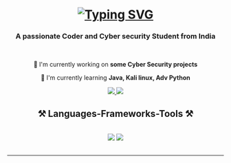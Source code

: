 <h1 align="center">
  <a href="https://git.io/typing-svg"><img src="https://readme-typing-svg.herokuapp.com?font=&weight=200&size=35&duration=4000&pause=800&color=33F772&background=FFFCFC00&center=true&vCenter=true&width=500&height=70&lines=Hey+There+%F0%9F%A6%96;I'm+Salmali%C2%A0%F0%9F%90%BC" alt="Typing SVG" /></a>
</h1>

<h3 align="center">A passionate Coder and Cyber security Student from India</h3>
<br/>
<div align="center">
  
📌 I'm currently working on **some Cyber Security projects**

🌱 I'm currently learning **Java, Kali linux, Adv Python**

</div>

<div align="center">
  <a href="mailto:salmalisamanta10@gmail.com">
    <img src="https://img.shields.io/badge/Gmail-333333?style=for-the-badge&logo=gmail&logoColor=white">
  </a>
  <a href="https://www.linkedin.com/in/salmali-samanta-b51817284" target="_blank">
    <img src="https://img.shields.io/badge/LinkedIn-0077B5?style=for-the-badge&logo=linkedin&logoColor=white" target="_blank"/>
  </a>
  <!-- sqlite, safari, google-chrome are other good icon options -->
  
</div>

<h2 align="center">⚒️ Languages-Frameworks-Tools ⚒️</h2>
<br/>
<div align="center">
    <img src="https://skillicons.dev/icons?i=html,css,vscode,github" />
    <img src="https://skillicons.dev/icons?i=python,javascript,c,java,linux" /><br>
</div>

<br/>
<hr/>

